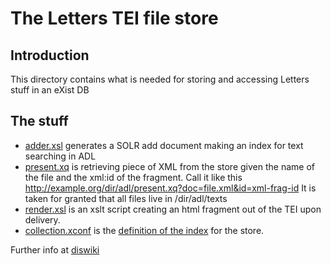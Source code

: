
# The Letters TEI file store

## Introduction

This directory contains what is needed for storing and accessing Letters stuff in
an eXist DB 

## The stuff

* [adder.xsl](../transforms/adder.xsl) generates a SOLR add document making an
  index for text searching in ADL 
* [present.xq](./present.xq) is retrieving
  piece of XML from the store given the name of the file and the xml:id of the
  fragment. Call it like this
  http://example.org/dir/adl/present.xq?doc=file.xml&id=xml-frag-id It is
  taken for granted that all files live in /dir/adl/texts 
* [render.xsl](./render.xsl) is an xslt script creating an html fragment out
  of the TEI upon delivery.
* [collection.xconf](./collection.xconf) is the [definition of the index](http://exist-db.org/exist/apps/doc/indexing.xml) for the store.

Further info at [diswiki](http://diswiki.kb.dk/w/index.php/ADL_Udvikling#File_.2F_Fragment_.2F_TOC_server_and_HTML)

